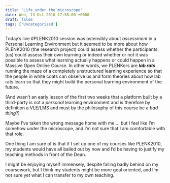 ```yaml
---
title: 'Life under the microscope'
date: Wed, 13 Oct 2010 17:58:00 +0000
draft: false
tags: ['Uncategorised']
---
```


Today’s live #PLENK2010 session was ostensibly about _assessment_ in a Personal Learning Environment but it seemed to be more about how PLENK2010 (the research project) could assess whether the participants (us) could assess their own learning or indeed whether or not it was possible to assess what learning actually happens or could happen in a Massive Open Online Course. In other words, we PLENKers are **_lab rats_** running the maze of a completely unstructured learning experience so that the people in white coats can observe us and form theories about how lab rats learn so that they might build the personal learning environment of the future.

(And wasn’t an early lesson of the first two weeks that a platform built by a third-party is not a _personal_ learning environment and is therefore by definition a VLE/LMS and must by the philosophy of this course be a _bad thing_?)

Maybe I’ve taken the wrong message home with me … but I feel like I’m somehow under the microscope, and I’m not sure that I am comfortable with that role.

One thing I am sure of is that if I set up one of my courses like PLENK2010, my students would have all bailed out by now and I’d be having to justify my teaching methods in front of the Dean.

I might be enjoying myself immensely, despite falling badly behind on my coursework, but I think my students might be more goal oriented, and I’m not sure yet what I can transfer to my own teaching.